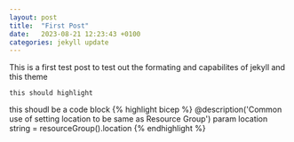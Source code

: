 ```yaml
---
layout: post
title:  "First Post"
date:   2023-08-21 12:23:43 +0100
categories: jekyll update
---
```

This is a first test post to test out the formating and capabilites of jekyll and this theme

```this should highlight```

this shoudl be a code block
{% highlight bicep %}
@description('Common use of setting location to be same as Resource Group')
param location string = resourceGroup().location
{% endhighlight %}